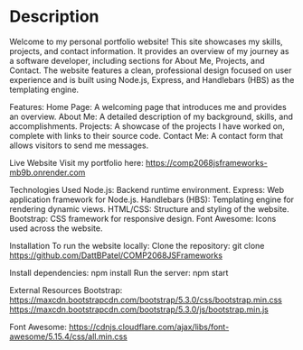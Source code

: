 <h1>Description </h1>

Welcome to my personal portfolio website! This site showcases my skills, projects, and contact information. It provides an overview of my journey as a software developer, including sections for About Me, Projects, and Contact. The website features a clean, professional design focused on user experience and is built using Node.js, Express, and Handlebars (HBS) as the templating engine.


Features:
Home Page: A welcoming page that introduces me and provides an overview.
About Me: A detailed description of my background, skills, and accomplishments.
Projects: A showcase of the projects I have worked on, complete with links to their source code.
Contact Me: A contact form that allows visitors to send me messages.


Live Website
Visit my portfolio here: https://comp2068jsframeworks-mb9b.onrender.com


Technologies Used
Node.js: Backend runtime environment.
Express: Web application framework for Node.js.
Handlebars (HBS): Templating engine for rendering dynamic views.
HTML/CSS: Structure and styling of the website.
Bootstrap: CSS framework for responsive design.
Font Awesome: Icons used across the website.


Installation
To run the website locally:
Clone the repository: git clone https://github.com/DattBPatel/COMP2068JSFrameworks


Install dependencies: npm install
Run the server: npm start


External Resources
Bootstrap:
https://maxcdn.bootstrapcdn.com/bootstrap/5.3.0/css/bootstrap.min.css
https://maxcdn.bootstrapcdn.com/bootstrap/5.3.0/js/bootstrap.min.js

Font Awesome: 
https://cdnjs.cloudflare.com/ajax/libs/font-awesome/5.15.4/css/all.min.css
